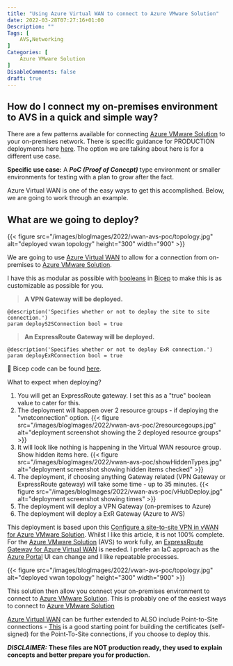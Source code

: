 ```yaml
---
title: "Using Azure Virtual WAN to connect to Azure VMware Solution"
date: 2022-03-28T07:27:16+01:00
Description: ""
Tags: [
    AVS,Networking
]
Categories: [
    Azure VMware Solution
]
DisableComments: false
draft: true
---
```


## How do I connect my on-premises environment to AVS in a quick and simple way?

There are a few patterns available for connecting [Azure VMware Solution][Azure VMware Solution] to your on-premises network. There is specific guidance for PRODUCTION deployments here [here](https://docs.microsoft.com/en-us/azure/cloud-adoption-framework/scenarios/azure-vmware/eslz-network-topology-connectivity). The option we are talking about here is for a different use case.

**Specific use case:** A _**PoC (Proof of Concept)**_ type environment or smaller environments for testing with a plan to grow after the fact.  

Azure Virtual WAN is one of the easy ways to get this accomplished. Below, we are going to work through an example.

## What are we going to deploy?

{{< figure src="/images/blogImages/2022/vwan-avs-poc/topology.jpg" alt="deployed vwan topology" height="300" width="900" >}}

We are going to use [Azure Virtual WAN][Azure Virtual WAN] to allow for a connection from on-premises to [Azure VMware Solution][Azure VMware Solution].

I have this as modular as possible with [booleans](https://docs.microsoft.com/en-us/azure/azure-resource-manager/bicep/bicep-functions-logical#bool) in [Bicep](https://docs.microsoft.com/en-us/azure/azure-resource-manager/bicep/overview?tabs=bicep) to make this is as customizable as possible for you.

> **A VPN Gateway will be deployed.**

```bicep
@description('Specifies whether or not to deploy the site to site connection.')
param deployS2SConnection bool = true
```

> **An ExpressRoute Gateway will be deployed.**

```bicep
@description('Specifies whether or not to deploy ExR connection.')
param deployExRConnection bool = true
```

💪 Bicep code can be found [here](https://github.com/fskelly/flkelly-AzureCode-bicep/tree/main/examples/virtualWan/AVS/module-example).

What to expect when deploying?

1. You will get an ExpressRoute gateway. I set this as a "true" boolean value to cater for this.
1. The deployment will happen over 2 resource groups - if deploying the "vnetconnection" option.  {{< figure src="/images/blogImages/2022/vwan-avs-poc/2resourcegoups.jpg" alt="deployment screenshot showing the 2 deployed resource groups" >}}
1. It will look like nothing is happening in the Virtual WAN resource group. Show hidden items here.  {{< figure src="/images/blogImages/2022/vwan-avs-poc/showHiddenTypes.jpg" alt="deployment screenshot showing hidden items checked" >}}
1. The deployment, if choosing anything Gateway related (VPN Gateway or ExpressRoute gateway) will take some time - up to 35 minutes.  {{< figure src="/images/blogImages/2022/vwan-avs-poc/vHubDeploy.jpg" alt="deployment screenshot showing times" >}}
1. The deployment will deploy a VPN Gateway (on-premises to Azure)
1. The deployment will deploy a ExR Gateway (Azure to AVS)

This deployment is based upon this [Configure a site-to-site VPN in vWAN for Azure VMware Solution](https://docs.microsoft.com/en-us/azure/azure-vmware/configure-site-to-site-vpn-gateway). Whilst I like this article, it is not 100% complete. For the [Azure VMware Solution][Azure VMware Solution] (AVS) to work fully, an [ExpressRoute Gateway for Azure Virtual WAN](https://docs.microsoft.com/en-us/azure/virtual-wan/virtual-wan-expressroute-portal) is needed. I prefer an IaC approach as the [Azure Portal](https://portal.azure.com) UI can change and I like repeatable processes.

{{< figure src="/images/blogImages/2022/vwan-avs-poc/topology.jpg" alt="deployed vwan topology" height="300" width="900" >}}

This solution then allow you connect your on-premises environment to connect to [Azure VMware Solution][Azure VMware Solution]. This is probably one of the easiest ways to connect to [Azure VMware Solution][Azure VMware Solution]

[Azure Virtual WAN][Azure Virtual WAN] can be further extended to ALSO include Point-to-Site connections - [This](https://mecdata.it/en/2020/06/configure-a-point-to-site-vpn-connection-via-openvpn/) is a good starting point for building the certificates (self-signed) for the Point-To-Site connections, if you choose to deploy this.

***DISCLAIMER:***
**These files are NOT production ready, they used to explain concepts and better prepare you for production.**

[Azure VMware Solution]: https://docs.microsoft.com/en-us/azure/azure-vmware/introduction
[Azure Virtual WAN]: https://docs.microsoft.com/en-us/azure/virtual-wan/virtual-wan-about
